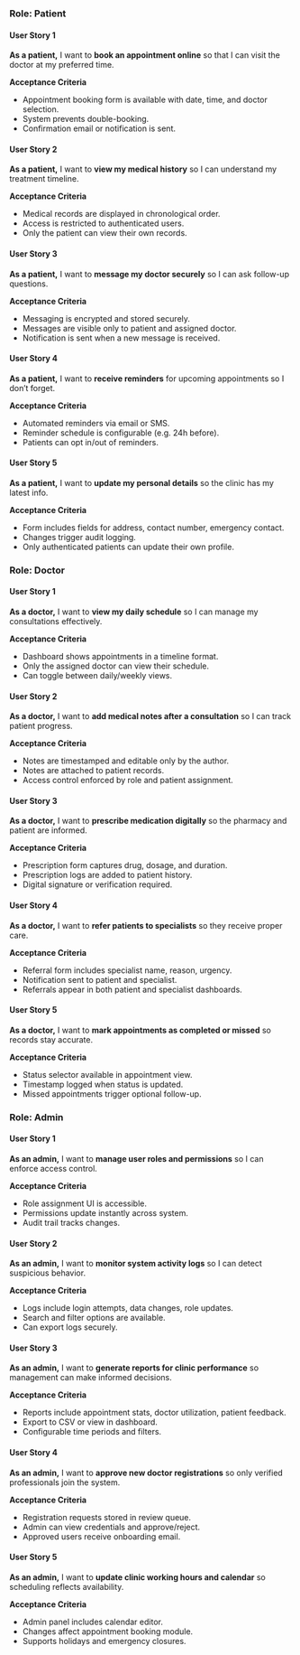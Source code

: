 ### Role: Patient

#### User Story 1
**As a patient,** I want to **book an appointment online** so that I can visit the doctor at my preferred time.

**Acceptance Criteria**
- Appointment booking form is available with date, time, and doctor selection.
- System prevents double-booking.
- Confirmation email or notification is sent.

#### User Story 2
**As a patient,** I want to **view my medical history** so I can understand my treatment timeline.

**Acceptance Criteria**
- Medical records are displayed in chronological order.
- Access is restricted to authenticated users.
- Only the patient can view their own records.

#### User Story 3
**As a patient,** I want to **message my doctor securely** so I can ask follow-up questions.

**Acceptance Criteria**
- Messaging is encrypted and stored securely.
- Messages are visible only to patient and assigned doctor.
- Notification is sent when a new message is received.

#### User Story 4
**As a patient,** I want to **receive reminders** for upcoming appointments so I don’t forget.

**Acceptance Criteria**
- Automated reminders via email or SMS.
- Reminder schedule is configurable (e.g. 24h before).
- Patients can opt in/out of reminders.

#### User Story 5
**As a patient,** I want to **update my personal details** so the clinic has my latest info.

**Acceptance Criteria**
- Form includes fields for address, contact number, emergency contact.
- Changes trigger audit logging.
- Only authenticated patients can update their own profile.

### Role: Doctor

#### User Story 1
**As a doctor,** I want to **view my daily schedule** so I can manage my consultations effectively.

**Acceptance Criteria**
- Dashboard shows appointments in a timeline format.
- Only the assigned doctor can view their schedule.
- Can toggle between daily/weekly views.

#### User Story 2
**As a doctor,** I want to **add medical notes after a consultation** so I can track patient progress.

**Acceptance Criteria**
- Notes are timestamped and editable only by the author.
- Notes are attached to patient records.
- Access control enforced by role and patient assignment.

#### User Story 3
**As a doctor,** I want to **prescribe medication digitally** so the pharmacy and patient are informed.

**Acceptance Criteria**
- Prescription form captures drug, dosage, and duration.
- Prescription logs are added to patient history.
- Digital signature or verification required.

#### User Story 4
**As a doctor,** I want to **refer patients to specialists** so they receive proper care.

**Acceptance Criteria**
- Referral form includes specialist name, reason, urgency.
- Notification sent to patient and specialist.
- Referrals appear in both patient and specialist dashboards.

#### User Story 5
**As a doctor,** I want to **mark appointments as completed or missed** so records stay accurate.

**Acceptance Criteria**
- Status selector available in appointment view.
- Timestamp logged when status is updated.
- Missed appointments trigger optional follow-up.

### Role: Admin

#### User Story 1
**As an admin,** I want to **manage user roles and permissions** so I can enforce access control.

**Acceptance Criteria**
- Role assignment UI is accessible.
- Permissions update instantly across system.
- Audit trail tracks changes.

#### User Story 2
**As an admin,** I want to **monitor system activity logs** so I can detect suspicious behavior.

**Acceptance Criteria**
- Logs include login attempts, data changes, role updates.
- Search and filter options are available.
- Can export logs securely.

#### User Story 3
**As an admin,** I want to **generate reports for clinic performance** so management can make informed decisions.

**Acceptance Criteria**
- Reports include appointment stats, doctor utilization, patient feedback.
- Export to CSV or view in dashboard.
- Configurable time periods and filters.

#### User Story 4
**As an admin,** I want to **approve new doctor registrations** so only verified professionals join the system.

**Acceptance Criteria**
- Registration requests stored in review queue.
- Admin can view credentials and approve/reject.
- Approved users receive onboarding email.

#### User Story 5
**As an admin,** I want to **update clinic working hours and calendar** so scheduling reflects availability.

**Acceptance Criteria**
- Admin panel includes calendar editor.
- Changes affect appointment booking module.
- Supports holidays and emergency closures.
